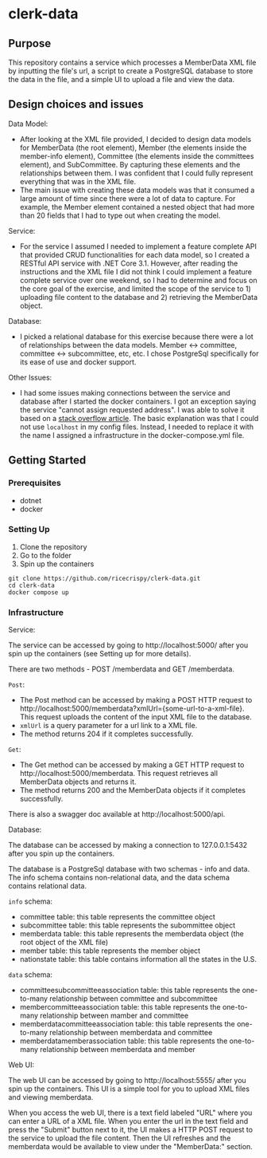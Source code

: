 # clerk-data

## Purpose
This repository contains a service which processes a MemberData XML file by inputting the file's url, a script to create a PostgreSQL database to store the data in the file, and a simple UI to upload a file and view the data.

## Design choices and issues
Data Model:
- After looking at the XML file provided, I decided to design data models for MemberData (the root element), Member (the elements inside the member-info element), Committee (the elements inside the committees element), and SubCommittee. By capturing these elements and the relationships between them. I was confident that I could fully represent everything that was in the XML file.
- The main issue with creating these data models was that it consumed a large amount of time since there were a lot of data to capture. For example, the Member element contained a nested object that had more than 20 fields that I had to type out when creating the model.  

Service:
- For the service I assumed I needed to implement a feature complete API that provided CRUD functionalities for each data model, so I created a RESTful API service with .NET Core 3.1. However, after reading the instructions and the XML file I did not think I could implement a feature complete service over one weekend, so I had to determine and focus on the core goal of the exercise, and limited the scope of the service to 1) uploading file content to the database and 2) retrieving the MemberData object.

Database:
- I picked a relational database for this exercise because there were a lot of relationships between the data models. Member <-> committee, committee <-> subcommittee, etc, etc. I chose PostgreSql specifically for its ease of use and docker support.

Other Issues:
- I had some issues making connections between the service and database after I started the docker containers. I got an exception saying the service "cannot assign requested address". I was able to solve it based on a [stack overflow article](https://stackoverflow.com/questions/59224272/connect-cannot-assign-requested-address). The basic explanation was that I could not use `localhost` in my config files. Instead, I needed to replace it with the name I assigned a infrastructure in the docker-compose.yml file. 

## Getting Started

### Prerequisites

- dotnet
- docker

### Setting Up

1. Clone the repository
2. Go to the folder
3. Spin up the containers
```
git clone https://github.com/ricecrispy/clerk-data.git
cd clerk-data
docker compose up
```

### Infrastructure

Service:

The service can be accessed by going to http://localhost:5000/ after you spin up the containers (see Setting up for more details).

There are two methods - POST /memberdata and GET /memberdata.

`Post`:
- The Post method can be accessed by making a POST HTTP request to http://localhost:5000/memberdata?xmlUrl={some-url-to-a-xml-file}. This request uploads the content of the input XML file to the database.
- `xmlUrl` is a query parameter for a url link to a XML file.
- The method returns 204 if it completes successfully.

`Get`:
- The Get method can be accessed by making a GET HTTP request to http://localhost:5000/memberdata. This request retrieves all MemberData objects and returns it.
- The method returns 200 and the MemberData objects if it completes successfully.

There is also a swagger doc available at http://localhost:5000/api.

Database:

The database can be accessed by making a connection to 127.0.0.1:5432 after you spin up the containers.

The database is a PostgreSql database with two schemas - info and data. The info schema contains non-relational data, and the data schema contains relational data.

`info` schema:
- committee table: this table represents the committee object
- subcommittee table: this table represents the subommittee object
- memberdata table: this table represents the memberdata object (the root object of the XML file)
- member table: this table represents the member object
- nationstate table: this table contains information all the states in the U.S.

`data` schema:
- committeesubcommitteeassociation table: this table represents the one-to-many relationship between committee and subcommittee
- membercommitteeassociation table: this table represents the one-to-many relationship between mamber and committee
- memberdatacommitteeassociation table: this table represents the one-to-many relationship between memberdata and committee
- memberdatamemberassociation table: this table represents the one-to-many relationship between memberdata and member

Web UI:

The web UI can be accessed by going to http://localhost:5555/ after you spin up the containers. This UI is a simple tool for you to upload XML files and viewing memberdata.

When you access the web UI, there is a text field labeled "URL" where you can enter a URL of a XML file. When you enter the url in the text field and press the "Submit" button next to it, the UI makes a HTTP POST request to the service to upload the file content. Then the UI refreshes and the memberdata would be available to view under the "MemberData:" section.